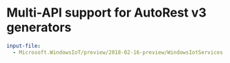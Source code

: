 # Multi-API support for AutoRest v3 generators

``` yaml $(enable-multi-api)
input-file:
  - Microsoft.WindowsIoT/preview/2018-02-16-preview/WindowsIotServices.json
```
